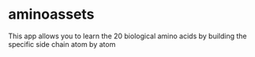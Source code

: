 # aminoassets
This app allows you to learn the 20 biological amino acids by building the specific side chain atom by atom
